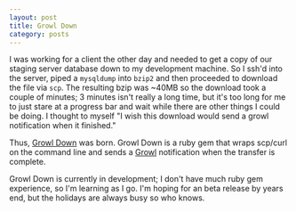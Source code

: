 ```yaml
---
layout: post
title: Growl Down
category: posts
---
```


I was working for a client the other day and needed to get a copy of our staging server database down to my development machine.  So I ssh'd into the server, piped a `mysqldump` into `bzip2` and then proceeded to download the file via `scp`.  The resulting bzip was ~40MB so the download took a couple of minutes; 3 minutes isn't really a long time, but it's too long for me to just stare at a progress bar and wait while there are other things I could be doing.  I thought to myself "I wish this download would send a growl notification when it finished."  

Thus, [Growl Down][1] was born.  Growl Down is a ruby gem that wraps scp/curl on the command line and sends a [Growl][2] notification when the transfer is complete.  

Growl Down is currently in development; I don't have much ruby gem experience, so I'm learning as I go.  I'm hoping for an beta release by years end, but the holidays are always busy so who knows.

[1]: http://github.com/catsby/growl-down
[2]: http://growl.info